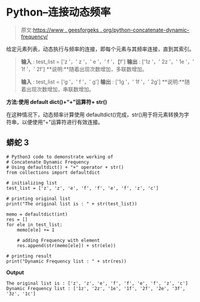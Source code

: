 # Python–连接动态频率

> 原文:[https://www . geesforgeks . org/python-concatenate-dynamic-frequency/](https://www.geeksforgeeks.org/python-concatenate-dynamic-frequency/)

给定元素列表，动态执行与频率的连接，即每个元素与其频率连接，直到其索引。

> **输入** : test_list = ['z '，' z '，' e '，' f '，【f']
> **输出** : ['1z '，' 2z '，' 1e '，' 1f '，' 2f']
> **说明:**随着出现次数增加，多联数增加。
> 
> **输入** : test_list = ['g '，' f '，' g']
> **输出** : ['1g '，' 1f '，' 2g']
> **说明:**随着出现次数增加，串联数增加。

**方法:使用 default dict()+“+”运算符+ str()**

在这种情况下，动态频率计算使用 defaultdict()完成，str()用于将元素转换为字符串，以便使用“+”运算符进行有效连接。

## 蟒蛇 3

```
# Python3 code to demonstrate working of 
# Concatenate Dynamic Frequency
# Using defaultdict() + "+" operator + str()
from collections import defaultdict

# initializing list
test_list = ['z', 'z', 'e', 'f', 'f', 'e', 'f', 'z', 'c']

# printing original list
print("The original list is : " + str(test_list))

memo = defaultdict(int)
res = []
for ele in test_list:
    memo[ele] += 1

    # adding Frequency with element
    res.append(str(memo[ele]) + str(ele))

# printing result 
print("Dynamic Frequency list : " + str(res))
```

**Output**

```
The original list is : ['z', 'z', 'e', 'f', 'f', 'e', 'f', 'z', 'c']
Dynamic Frequency list : ['1z', '2z', '1e', '1f', '2f', '2e', '3f', '3z', '1c']

```